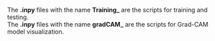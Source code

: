 The **.inpy** files with the name **Training_<Model Name>** are the scripts for training and testing.  
The **.inpy** files with the name **gradCAM_<Model Name>** are the scripts for Grad-CAM model visualization.  

